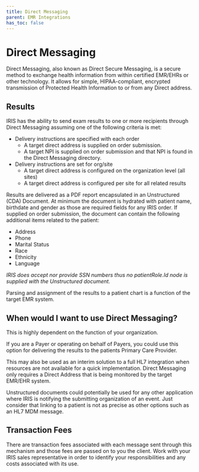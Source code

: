 ```yaml
---
title: Direct Messaging
parent: EMR Integrations
has_toc: false
---
```


# Direct Messaging
Direct Messaging, also known as Direct Secure Messaging, is a secure method to exchange health information from within certified EMR/EHRs or other technology. It allows for simple, HIPAA-compliant, encrypted transmission of Protected Health Information to or from any Direct address.

## Results
IRIS has the ability to send exam results to one or more recipients through Direct Messaging assuming one of the following criteria is met:
- Delivery instructions are specified with each order 
    - A target direct address is supplied on order submission.
    - A target NPI is supplied on order submission and that NPI is found in the Direct Messaging directory. 
- Delivery instructions are set for org/site
    - A target direct address is configured on the organization level (all sites)
    - A target direct address is configured per site for all related results 


Results are delivered as a PDF report encapsulated in an Unstructured (CDA) Document.  At minimum the document is hydrated with patient name, birthdate and gender as those are required fields for any IRIS order.  If supplied on order submission, the document can contain the following additional items related to the patient:

- Address
- Phone
- Marital Status
- Race
- Ethnicity
- Language 

*IRIS does accept nor provide SSN numbers thus no patientRole.Id node is supplied with the Unstructured document.*

Parsing and assignment of the results to a patient chart is a function of the target EMR system.

## When would I want to use Direct Messaging?
This is highly dependent on the function of your organization.  

If you are a Payer or operating on behalf of Payers, you could use this option for delivering the results to the patients Primary Care Provider. 

This may also be used as an interim solution to a full HL7 integration when resources are not available for a quick implementation.  Direct Messaging only requires a Direct Address that is being monitored by the target EMR/EHR system. 

Unstructured documents could potentially be used for any other application where IRIS is notifying the submitting organization of an event.  Just consider that linking to a patient is not as precise as other options such as an HL7 MDM message.   

## Transaction Fees
There are transaction fees associated with each message sent through this mechanism and those fees are passed on to you the client.  Work with your IRIS sales representative in order to identify your responsibilities and any costs associated with its use.